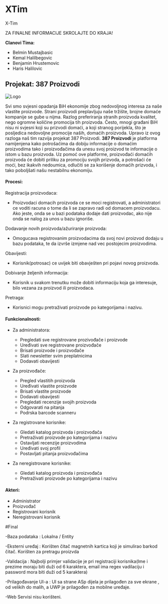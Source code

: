 # XTim

X-Tim

ZA FINALNE INFORMACIJE SKROLAJTE DO KRAJA!

**Clanovi Tima:**

 - Belmin Mustajbasic
 - Kemal Halilbegovic
 - Benjamin Hrustemovic
 - Haris Halilovic

## Projekat: 387 Proizvodi
![Logo](http://i.imgur.com/VV8nEmX.png)

Svi smo svjesni opadanja BiH ekonomije zbog nedovoljnog interesa za naše vlastite proizvode. Strani proizvodi preplavljuju naše tržište, brojne domaće kompanije se gube u nijma. Razlog preferiranja stranih proizvoda kvalitet, nego ogromne količine promocija tih proizvoda. Često, mnogi građani BiH nisu ni svjesni koji su prizvodi domaći, a koji stranog porijekla, što je posljedica nedovoljne promocije naših, domaćih proizvoda. Upravo iz ovog razloga naš tim razvija projekat 387 Proizvodi. 
**387 Proizvodi** je platforma namijenjena kako potrošaćima da dobiju informacije o domaćim proizvodima tako i proizvođačima da unesu svoj proizvod te informacije o istom u bazu proizvoda. Uz pomoć ove platforme, proizvođaći domaćih proizvoda će dobiti priliku za promociju svojih prizvoda, a potrošaći će moći, bez ikakvih nedoumica, odlučiti se za korišenje domaćih prizvoda, i tako poboljšati našu nestabilnu ekonomiju. 

#### Procesi:
Registracija proizvodaca:
- Proizvodaci domacih proizvoda ce se moci registrovati, a administratori ce voditi racuna o tome da li se zapravo radi od domacem proizvodacu. Ako jeste, onda se u bazi podataka dodaje dati proizvodac, ako nije onda se nalog za unos u bazu ignoriše.

Dodavanje novih proizvoda/ažuriranje proizvoda:
- Omogucava registrovanim proizvodacima da svoj novi proizvod dodaju u bazu podataka, te da izvrše izmjene nad vec postojecim proizvodima.

Obavijesti:
- Korisnik(potrosac) ce uvijek biti obavješten pri pojavi novog proizvoda.

Dobivanje željenih informacija:
- Korisnik u svakom trenutku može dobiti informaciju koja ga interesuje, bilo vezana za proizvod ili proizvodaca.

Pretraga:
- Korisnici mogu pretraživati proizvode po kategorijama i nazivu.

#### Funkcionalnosti:
- Za administratora:
  - Pregledati sve registrovane prozivođače i proizvode
  - Uređivati sve registrovane proizvođače
  - Brisati proizvode i proizvođače
  - Slati newsletter svim preplatnicima
  - Dodavati obavijesti

- Za proizvođače:
  - Pregled vlastitih proizvoda
  - Uređivati vlastite proizvode
  - Brisati vlastite proizvode
  - Dodavati obavijesti
  - Pregledati recenzije svojih proizvoda
  - Odgovarati na pitanja
  - Podrska barcode scanneru

- Za registrovane korisnike:
  - Gledati katalog proizvoda i proizvođača
  - Pretraživati proizvode po kategorijama i nazivu
  - Ostavljati recenzije proizvodima
  - Uređivati svoj profil
  - Postavljati pitanja proizvođačima

- Za neregistrovane korisnike:
  - Gledati katalog proizvoda i proizvođača
  - Pretraživati proizvode po kategorijama i nazivu
  

 #### Akteri:
- Administrator
- Proizvođač
- Registrovani korisnik
- Neregistrovani korisnik

#Final

-Baza podataka : Lokalna / Entity 

-Eksterni uređaj : Korišten čitač magnetnih kartica koji je simulirao barkod čitač. Korišten za pretragu proizvda 

-Validacija : Najbolji primjer validacije je pri registraciji korisnika(Ime i prezime moraju biti duži od 6 karaktera, email ima regex vadilaciju i password mora biti duži od 5 karaktera) 

-Prilagođavanje UI-a : UI sa strane ASp dijela je prilagođen za sve ekrane , od velikih do malih, a UWP je prilagođen za mobilne uređaje.

-Web Servisi nisu korišteni.
